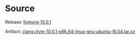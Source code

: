 # Source

Release: [llvmorg-10.0.1]

Artifact: [clang+llvm-10.0.1-x86_64-linux-gnu-ubuntu-16.04.tar.xz]

[llvmorg-10.0.1]:
  https://github.com/llvm/llvm-project/releases/tag/llvmorg-10.0.1
[clang+llvm-10.0.1-x86_64-linux-gnu-ubuntu-16.04.tar.xz]:
  https://github.com/llvm/llvm-project/releases/download/llvmorg-10.0.1/clang+llvm-10.0.1-x86_64-linux-gnu-ubuntu-16.04.tar.xz
